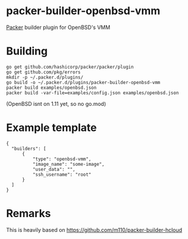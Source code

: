 # packer-builder-openbsd-vmm
[Packer](https://packer.io/) builder plugin for OpenBSD's VMM

# Building
```
go get github.com/hashicorp/packer/packer/plugin
go get github.com/pkg/errors
mkdir -p ~/.packer.d/plugins/
go build -o ~/.packer.d/plugins/packer-builder-openbsd-vmm
packer build examples/openbsd.json
packer build -var-file=examples/config.json examples/openbsd.json
```
(OpenBSD isnt on 1.11 yet, so no go.mod)

# Example template

```
{
  "builders": [
      {
          "type": "openbsd-vmm",
          "image_name": "some-image",
          "user_data": "",
          "ssh_username": "root"
      }
  ]
}
```

# Remarks
This is heavily based on https://github.com/m110/packer-builder-hcloud
